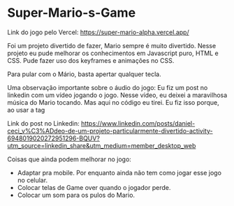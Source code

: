 # Super-Mario-s-Game

Link do jogo pelo Vercel: https://super-mario-alpha.vercel.app/

Foi um projeto divertido de fazer, Mario sempre é muito divertido. Nesse projeto eu pude melhorar os conhecimentos em Javascript puro, HTML e CSS.
Pude fazer uso dos keyframes e animações no CSS.
 
 Para pular com o Mário, basta apertar qualquer tecla.

Uma observação importante sobre o áudio do jogo: Eu fiz um post no linkedin com um vídeo jogando o jogo. Nesse vídeo, eu deixei a maravilhosa música do Mario tocando. Mas aqui no código eu tirei. Eu fiz isso porque, ao usar a tag <audio> e os atributos autoplay e loop, não tocava a música em nenhum dos meus navegadores. Usar o autoplay é ótimo pra começar o jogo e a música já estar tocando.
Então eu usei o atributo controls. Dessa forma, a música toca, mas precisa dar um start no botão de música pra começar. O detalhe é que o jogo roda enquanto você precisa dar esse start, e aí isso facilita que o jogador perca o jogo, o que atrapalha a experiência. Então no meu vídeo eu gravei com a música, mas tirei o atributo controls no meu código que subi pro github. Porém, eu ainda deixei os atributos autoplay e loop. Depende do navegador, então outras pessoas que eventualmente queiram jogar poder iniciar o jogo com a música já tocando.

Link do post no Linkedin:  https://www.linkedin.com/posts/daniel-ceci_v%C3%ADdeo-de-um-projeto-particularmente-divertido-activity-6948019020272951296-BQUV?utm_source=linkedin_share&utm_medium=member_desktop_web

Coisas que ainda podem melhorar no jogo:
- Adaptar pra mobile. Por enquanto ainda não tem como jogar esse jogo no celular.
- Colocar telas de Game over quando o jogador perde.
- Colocar um som para os pulos do Mario.

